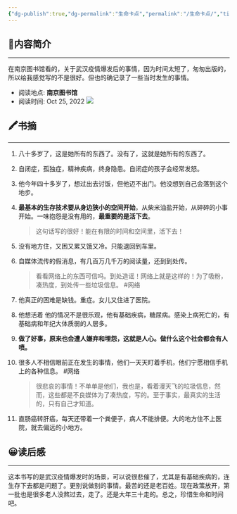 ```yaml
---
{"dg-publish":true,"dg-permalink":"生命卡点","permalink":"/生命卡点/","title":"生命卡点","noteIcon":"","created":"2022-10-25T10:01Z","updated":""}
---
```


## 📜**内容简介**
---
 在南京图书馆看的，关于武汉疫情爆发后的事情，因为时间太短了，匆匆出版的，所以给我感觉写的不是很好。但也的确记录了一些当时发生的事情。
- 阅读地点:  **南京图书馆**
- 阅读时间:  Oct 25, 2022
![](/img/user/Z.image/读书笔记/20230424161706.png)
## 🖍️书摘
---
1.  八十多岁了，这是她所有的东西了。没有了，这就是她所有的东西了。
2.  自闭症，孤独症，精神疾病，终身隐患。自闭症的孩子会经常发怒。
3.  他今年四十多岁了，想过出去讨饭，但他迈不出门。他没想到自己会落到这个地步。
4.  **最基本的生存技术要从身边狭小的空间开始**，从柴米油盐开始，从碎碎的小事开始。一味抱怨是没有用的，**最重要的是活下去**。
	>这句话写的很好！能在有限的时间和空间里，活下去！


5.  没有地方住，又困又累又饿又冷。只能退回到车里。
6.  自媒体流传的假消息，有几百万几千万的阅读量，还到到处传。
	>看看网络上的东西可信吗。到处造谣！网络上就是这样的！为了吸粉，凑热度，到处传一些垃圾信息。 #网络

7.  他真正的困难是缺钱。重症。女儿又住进了医院。
8.  他想活着 他的情况不是很乐观，他有基础疾病，糖尿病。感染上病死亡的，有基础病和年纪大体质弱的人居多。
9.  **做了好事，原来也会遭人嫌弃和埋怨，这就是人心。做什么这个社会都会有人喷。**
10.  很多人不相信眼前正在发生的事情，他们一天天盯着手机，他们宁愿相信手机上的各种信息。 #网络 
		>很悲哀的事情！不单单是他们，我也是，看着漫天飞的垃圾信息，然而，这些都是不良媒体为了凑热度，写的。至于事实，最真实的生活的，只有自己才知道。

12.  直肠癌转肝癌，每天还带着一个粪便子，病人不能排便。大的地方住不上医院，就去偏远的小地方。

## 😀读后感
---
这本书写的是武汉疫情爆发时的场景，可以说很悲催了，尤其是有基础疾病的，连生存下去都是问题了。更别说做别的事情。最苦的还是老百姓。现在政策放开，第一批也是很多老人没熬过去，走了。还是大年三十走的。总之，珍惜生命和时间吧。



